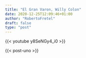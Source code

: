 ```yaml
---
title: "El Gran Varon, Willy Colon"
date: 2020-12-25T12:09:46+01:00
author: "RobertoFretel"
draft: false
type: "post"
---
```


{{< youtube y8SeNGy4_i0 >}}

{{< post-uno >}}